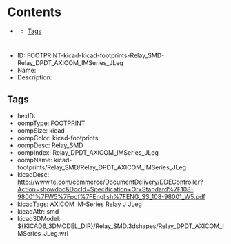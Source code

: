 



Contents
========

* [](#)
	* [Tags](#tags)

# 

- ID: FOOTPRINT-kicad-kicad-footprints-Relay_SMD-Relay_DPDT_AXICOM_IMSeries_JLeg
- Name: 
- Description: 

## Tags

- hexID: 
- oompType: FOOTPRINT
- oompSize: kicad
- oompColor: kicad-footprints
- oompDesc: Relay_SMD
- oompIndex: Relay_DPDT_AXICOM_IMSeries_JLeg
- oompName: kicad-footprints/Relay_SMD/Relay_DPDT_AXICOM_IMSeries_JLeg
- kicadDesc: http://www.te.com/commerce/DocumentDelivery/DDEController?Action=showdoc&DocId=Specification+Or+Standard%7F108-98001%7FW5%7Fpdf%7FEnglish%7FENG_SS_108-98001_W5.pdf
- kicadTags: AXICOM IM-Series Relay J JLeg
- kicadAttr: smd
- kicad3DModel: ${KICAD6_3DMODEL_DIR}/Relay_SMD.3dshapes/Relay_DPDT_AXICOM_IMSeries_JLeg.wrl

